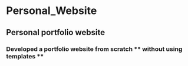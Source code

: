# Personal_Website
## Personal portfolio website
### Developed a portfolio website from scratch ** without using templates **
